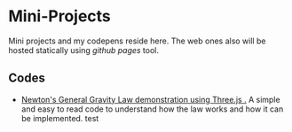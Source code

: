 # Mini-Projects
Mini projects and my codepens reside here.
The web ones also will be hosted statically using _github pages_ tool.
## Codes 
+ [Newton's General Gravity Law demonstration using Three.js .](https://mehran7kl.github.io/Mini-Projects/projects/newton_laws_gravity.html)
A simple and easy to read code to understand how the law works and how it can be implemented.
test


